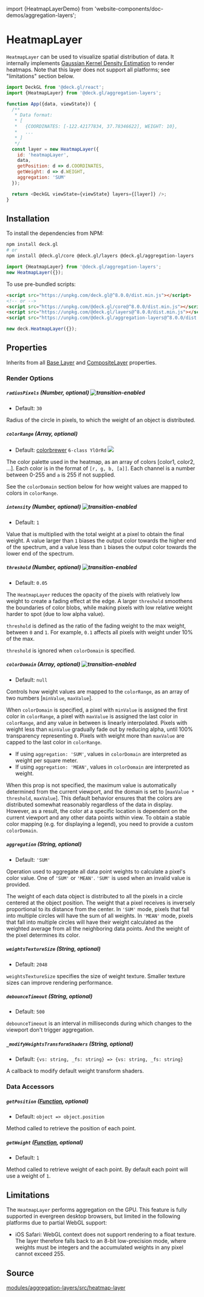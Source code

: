 import {HeatmapLayerDemo} from 'website-components/doc-demos/aggregation-layers';

<HeatmapLayerDemo />


# HeatmapLayer

`HeatmapLayer` can be used to visualize spatial distribution of data. It internally implements [Gaussian Kernel Density Estimation](https://en.wikipedia.org/wiki/Kernel_(statistics%29#Kernel_functions_in_common_use)) to render heatmaps. Note that this layer does not support all platforms; see "limitations" section below.

```js
import DeckGL from '@deck.gl/react';
import {HeatmapLayer} from '@deck.gl/aggregation-layers';

function App({data, viewState}) {
  /**
   * Data format:
   * [
   *   {COORDINATES: [-122.42177834, 37.78346622], WEIGHT: 10},
   *   ...
   * ]
   */
  const layer = new HeatmapLayer({
    id: 'heatmapLayer',
    data,
    getPosition: d => d.COORDINATES,
    getWeight: d => d.WEIGHT,
    aggregation: 'SUM'
  });

  return <DeckGL viewState={viewState} layers={[layer]} />;
}
```


## Installation

To install the dependencies from NPM:

```bash
npm install deck.gl
# or
npm install @deck.gl/core @deck.gl/layers @deck.gl/aggregation-layers
```

```js
import {HeatmapLayer} from '@deck.gl/aggregation-layers';
new HeatmapLayer({});
```

To use pre-bundled scripts:

```html
<script src="https://unpkg.com/deck.gl@^8.0.0/dist.min.js"></script>
<!-- or -->
<script src="https://unpkg.com/@deck.gl/core@^8.0.0/dist.min.js"></script>
<script src="https://unpkg.com/@deck.gl/layers@^8.0.0/dist.min.js"></script>
<script src="https://unpkg.com/@deck.gl/aggregation-layers@^8.0.0/dist.min.js"></script>
```

```js
new deck.HeatmapLayer({});
```


## Properties

Inherits from all [Base Layer](/docs/api-reference/core/layer.md) and [CompositeLayer](/docs/api-reference/core/composite-layer.md) properties.

### Render Options

##### `radiusPixels` (Number, optional) ![transition-enabled](https://img.shields.io/badge/transition-enabled-green.svg?style=flat-square")

* Default: `30`

Radius of the circle in pixels, to which the weight of an object is distributed.

##### `colorRange` (Array, optional)

* Default: [colorbrewer](http://colorbrewer2.org/#type=sequential&scheme=YlOrRd&n=6) `6-class YlOrRd` <img src="https://deck.gl/images/colorbrewer_YlOrRd_6.png"/>

The color palette used in the heatmap, as an array of colors [color1, color2, ...]. Each color is in the format of `[r, g, b, [a]]`. Each channel is a number between 0-255 and `a` is 255 if not supplied.

See the `colorDomain` section below for how weight values are mapped to colors in `colorRange`.

##### `intensity` (Number, optional) ![transition-enabled](https://img.shields.io/badge/transition-enabled-green.svg?style=flat-square")

* Default: `1`

Value that is multiplied with the total weight at a pixel to obtain the final weight. A value larger than `1` biases the output color towards the higher end of the spectrum, and a value less than `1` biases the output color towards the lower end of the spectrum.

##### `threshold` (Number, optional) ![transition-enabled](https://img.shields.io/badge/transition-enabled-green.svg?style=flat-square")

* Default: `0.05`

The `HeatmapLayer` reduces the opacity of the pixels with relatively low weight to create a fading effect at the edge. A larger `threshold` smoothens the boundaries of color blobs, while making pixels with low relative weight harder to spot (due to low alpha value).

`threshold` is defined as the ratio of the fading weight to the max weight, between `0` and `1`. For example, `0.1` affects all pixels with weight under 10% of the max.

`threshold` is ignored when `colorDomain` is specified.

##### `colorDomain` (Array, optional) ![transition-enabled](https://img.shields.io/badge/transition-enabled-green.svg?style=flat-square")

* Default: `null`

Controls how weight values are mapped to the `colorRange`, as an array of two numbers [`minValue`, `maxValue`].

When `colorDomain` is specified, a pixel with `minValue` is assigned the first color in `colorRange`, a pixel with `maxValue` is assigned the last color in `colorRange`, and any value in between is linearly interpolated. Pixels with weight less than `minValue` gradually fade out by reducing alpha, until 100% transparency representing `0`. Pixels with weight more than `maxValue` are capped to the last color in `colorRange`.

- If using `aggregation: 'SUM'`, values in `colorDomain` are interpreted as weight per square meter.
- If using `aggregation: 'MEAN'`, values in `colorDomain` are interpreted as weight.

When this prop is not specified, the maximum value is automatically determined from the current viewport, and the domain is set to [`maxValue * threshold`, `maxValue`]. This default behavior ensures that the colors are distributed somewhat reasonably regardless of the data in display. However, as a result, the color at a specific location is dependent on the current viewport and any other data points within view. To obtain a stable color mapping (e.g. for displaying a legend), you need to provide a custom `colorDomain`.


##### `aggregation` (String, optional)

* Default: `'SUM'`

Operation used to aggregate all data point weights to calculate a pixel's color value. One of `'SUM'` or `'MEAN'`. `'SUM'` is used when an invalid value is provided.

The weight of each data object is distributed to all the pixels in a circle centered at the object position. The weight that a pixel receives is inversely proportional to its distance from the center. In `'SUM'` mode, pixels that fall into multiple circles will have the sum of all weights. In `'MEAN'` mode, pixels that fall into multiple circles will have their weight calculated as the weighted average from all the neighboring data points. And the weight of the pixel determines its color. 

##### `weightsTextureSize` (String, optional)

* Default: `2048`

`weightsTextureSize` specifies the size of weight texture. Smaller texture sizes can improve rendering performance.

##### `debounceTimeout` (String, optional)

* Default: `500`

`debounceTimeout` is an interval in milliseconds during which changes to the viewport don't trigger aggregation.

##### `_modifyWeightsTransformShaders` (String, optional)

* Default: `{vs: string, _fs: string} => {vs: string, _fs: string}`

A callback to modify default weight transform shaders.

### Data Accessors

##### `getPosition` ([Function](/docs/developer-guide/using-layers.md#accessors), optional)

* Default: `object => object.position`

Method called to retrieve the position of each point.

##### `getWeight` ([Function](/docs/developer-guide/using-layers.md#accessors), optional)

* Default: `1`

Method called to retrieve weight of each point. By default each point will use a weight of `1`.

## Limitations

The `HeatmapLayer` performs aggregation on the GPU. This feature is fully supported in evergreen desktop browsers, but limited in the following platforms due to partial WebGL support:

- iOS Safari: WebGL context does not support rendering to a float texture. The layer therefore falls back to an 8-bit low-precision mode, where weights must be integers and the accumulated weights in any pixel cannot exceed 255.

## Source

[modules/aggregation-layers/src/heatmap-layer](https://github.com/visgl/deck.gl/tree/master/modules/aggregation-layers/src/heatmap-layer)

